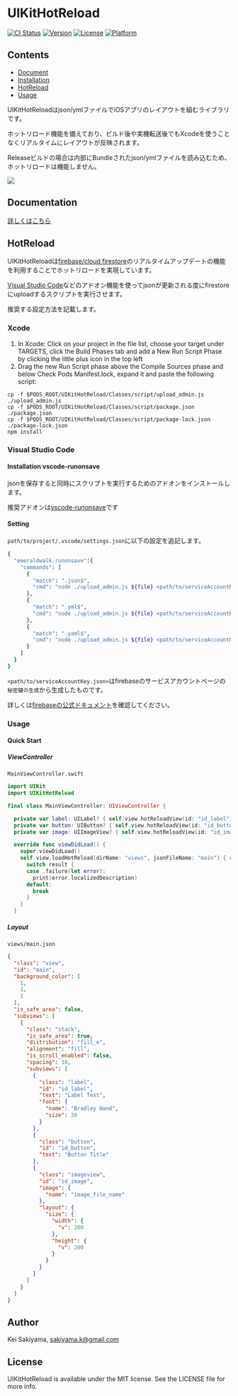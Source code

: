# UIKitHotReload

[![CI Status](https://img.shields.io/travis/sakiyama.k@gmail.com/UIKitHotReload.svg?style=flat)](https://travis-ci.org/sakiyama.k@gmail.com/UIKitHotReload)
[![Version](https://img.shields.io/cocoapods/v/UIKitHotReload.svg?style=flat)](https://cocoapods.org/pods/UIKitHotReload)
[![License](https://img.shields.io/cocoapods/l/UIKitHotReload.svg?style=flat)](https://cocoapods.org/pods/UIKitHotReload)
[![Platform](https://img.shields.io/cocoapods/p/UIKitHotReload.svg?style=flat)](https://cocoapods.org/pods/UIKitHotReload)


## Contents
- [Document](#documentation)
- [Installation](#installation)
- [HotReload](#hotReload)
- [Usage](#usage)

UIKitHotReloadはjson/ymlファイルでiOSアプリのレイアウトを組むライブラリです。

ホットリロード機能を備えており、ビルド後や実機転送後でもXcodeを使うことなくリアルタイムにレイアウトが反映されます。

Releaseビルドの場合は内部にBundleされたjson/ymlファイルを読み込むため、ホットリロードは機能しません。

<img src="https://i.gyazo.com/c660f221b1897c56ae1abbfed558da9f.gif" />

## Documentation

[詳しくはこちら](https://github.com/sakiyamaK/UIKitHotReload/blob/main/Documentation/index.md)

## HotReload

UIKitHotReloadは[firebase/cloud firestore](https://firebase.google.com/docs/firestore?hl=ja)のリアルタイムアップデートの機能を利用することでホットリロードを実現しています。

[Visual Studio Code](https://azure.microsoft.com/ja-jp/products/visual-studio-code/)などのアドオン機能を使ってjsonが更新される度にfirestoreにuploadするスクリプトを実行させます。

推奨する設定方法を記載します。

### Xcode

1. In Xcode: Click on your project in the file list, choose your target under TARGETS, click the Build Phases tab and add a New Run Script Phase by clicking the little plus icon in the top left
2. Drag the new Run Script phase above the Compile Sources phase and below Check Pods Manifest.lock, expand it and paste the following script:

```
cp -f $PODS_ROOT/UIKitHotReload/Classes/script/upload_admin.js ./upload_admin.js
cp -f $PODS_ROOT/UIKitHotReload/Classes/script/package.json ./package.json
cp -f $PODS_ROOT/UIKitHotReload/Classes/script/package-lock.json ./package-lock.json
npm install
```

### Visual Studio Code

#### Installation vscode-runonsave

jsonを保存すると同時にスクリプトを実行するためのアドオンをインストールします。

推奨アドオンは[vscode-runonsave](https://github.com/emeraldwalk/vscode-runonsave)です


#### Setting 
`path/to/project/.vscode/settings.json`に以下の設定を追記します。

```sh
{
  "emeraldwalk.runonsave":{
    "commands": [
      {
        "match": ".json$",
        "cmd": "node ./upload_admin.js ${file} <path/to/serviceAccountKey.json>"
      },
      {
        "match": ".yml$",
        "cmd": "node ./upload_admin.js ${file} <path/to/serviceAccountKey.json>"
      },
      {
        "match": ".yaml$",
        "cmd": "node ./upload_admin.js ${file} <path/to/serviceAccountKey.json>"
      }
    ]
  }
}
```
`<path/to/serviceAccountKey.json>`はfirebaseのサービスアカウントページの`秘密鍵の生成`から生成したものです。

詳しくは[firebaseの公式ドキュメント](https://firebase.google.com/docs/admin/setup?hl=ja#initialize-sdk
)を確認してください。

### Usage

#### Quick Start

##### ViewController

`MainViewController.swift`

```swift 
import UIKit
import UIKitHotReload

final class MainViewController: UIViewController {

  private var label: UILabel? { self.view.hotReloadView(id: "id_label") as? UILabel }
  private var button: UIButton? { self.view.hotReloadView(id: "id_button") as? UIButton }
  private var image: UIImageView? { self.view.hotReloadView(id: "id_image") as? UIImageView }

  override func viewDidLoad() {
    super.viewDidLoad()
    self.view.loadHotReload(dirName: "views", jsonFileName: "main") { result in
      switch result {
      case .failure(let error):
        print(error.localizedDescription)
      default:
        break
      }
    }
  }
```

##### Layout

`views/main.json`

```json
{
  "class": "view",
  "id": "main",
  "background_color": [
    1,
    1,
    1
  ],
  "is_safe_area": false,
  "subviews": [
    {
      "class": "stack",
      "is_safe_area": true,
      "distribution": "fill_e",
      "alignment": "fill",
      "is_scroll_enabled": false,
      "spacing": 10,
      "subviews": [
        {
          "class": "label",
          "id": "id_label",
          "text": "Label Text",
          "font": {
            "name": "Bradley Hand",
            "size": 30
          }
        },
        {
          "class": "button",
          "id": "id_button",
          "text": "Button Title"
        },
        {
          "class": "imageview",
          "id": "id_image",
          "image": {
            "name": "image_file_name"
          },
          "layout": {
            "size": {
              "width": {
                "v": 200
              },
              "height": {
                "v": 200
              }
            }
          }
        }
      ]
    }
  ]
}
```

## Author

Kei Sakiyama, sakiyama.k@gmail.com

## License

UIKitHotReload is available under the MIT license. See the LICENSE file for more info.
